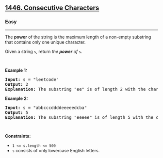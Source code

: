 <h2><a href="https://leetcode.com/problems/consecutive-characters/?envType=problem-list-v2&envId=string">1446. Consecutive Characters</a></h2><h3>Easy</h3><hr><p>The <strong>power</strong> of the string is the maximum length of a non-empty substring that contains only one unique character.</p>

<p>Given a string <code>s</code>, return <em>the <strong>power</strong> of</em> <code>s</code>.</p>

<p>&nbsp;</p>
<p><strong class="example">Example 1:</strong></p>

<pre>
<strong>Input:</strong> s = &quot;leetcode&quot;
<strong>Output:</strong> 2
<strong>Explanation:</strong> The substring &quot;ee&quot; is of length 2 with the character &#39;e&#39; only.
</pre>

<p><strong class="example">Example 2:</strong></p>

<pre>
<strong>Input:</strong> s = &quot;abbcccddddeeeeedcba&quot;
<strong>Output:</strong> 5
<strong>Explanation:</strong> The substring &quot;eeeee&quot; is of length 5 with the character &#39;e&#39; only.
</pre>

<p>&nbsp;</p>
<p><strong>Constraints:</strong></p>

<ul>
	<li><code>1 &lt;= s.length &lt;= 500</code></li>
	<li><code>s</code> consists of only lowercase English letters.</li>
</ul>
